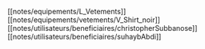 [[notes/equipements/L_Vetements]] [[notes/equipements/vetements/V_Shirt_noir]] [[notes/utilisateurs/beneficiaires/christopherSubbanose]]
[[notes/utilisateurs/beneficiaires/suhaybAbdi]]